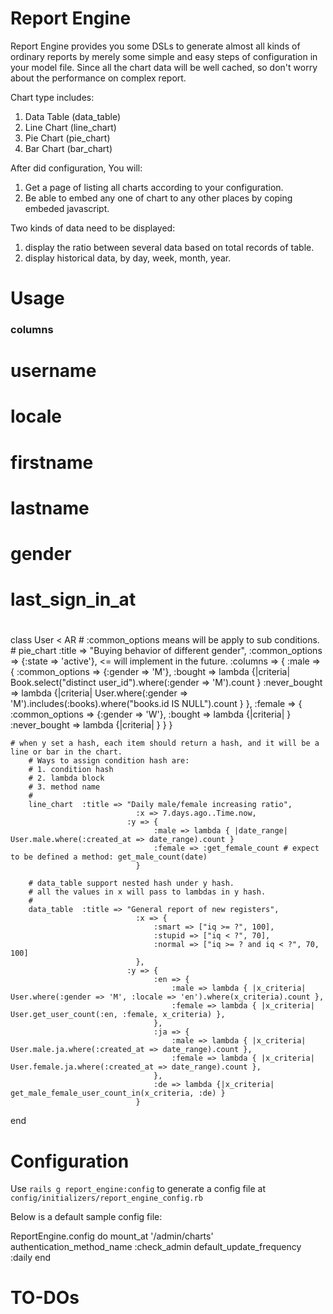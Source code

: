 Report Engine
=============

Report Engine provides you some DSLs to generate almost all kinds of ordinary reports by merely some simple and easy steps of configuration in your model file.
Since all the chart data will be well cached, so don't worry about the performance on complex report.

Chart type includes:

1. Data Table (data_table)
2. Line Chart (line_chart)
3. Pie Chart (pie_chart)
4. Bar Chart (bar_chart)

After did configuration, You will:

1. Get a page of listing all charts according to your configuration.
2. Be able to embed any one of chart to any other places by coping embeded javascript.

Two kinds of data need to be displayed:

1. display the ratio between several data based on total records of table.
2. display historical data, by day, week, month, year.


Usage
=====

  ### columns
  # username
  # locale
  # firstname
  # lastname
  # gender
  # last_sign_in_at
  #
  class User < AR
		# :common_options means will be apply to sub conditions.
		#
		pie_chart :title => "Buying behavior of different gender",
							:common_options => {:state => 'active'},   <= will implement in the future.
							:columns => {
								:male => {
									:common_options => {:gender => 'M'},
									:bought => lambda {|criteria| Book.select("distinct user_id").where(:gender => 'M').count }
									:never_bought => lambda {|criteria| User.where(:gender => 'M').includes(:books).where("books.id IS NULL").count }
								},
								:female => {
									:common_options => {:gender => 'W'},
									:bought => lambda {|criteria| }
									:never_bought => lambda {|criteria| }
								}
							}

    # when y set a hash, each item should return a hash, and it will be a line or bar in the chart.
		# Ways to assign condition hash are:
		# 1. condition hash
		# 2. lambda block
		# 3. method name
		#
		line_chart  :title => "Daily male/female increasing ratio",
								:x => 7.days.ago..Time.now,
							  :y => {
									:male => lambda { |date_range| User.male.where(:created_at => date_range).count }
									:female => :get_female_count # expect to be defined a method: get_male_count(date)
								}

		# data_table support nested hash under y hash.
		# all the values in x will pass to lambdas in y hash.
		#
		data_table 	:title => "General report of new registers",
								:x => {
									:smart => ["iq >= ?", 100],
									:stupid => ["iq < ?", 70],
									:normal => ["iq >= ? and iq < ?", 70, 100]
								},
							  :y => {
									:en => {
										:male => lambda { |x_criteria| User.where(:gender => 'M', :locale => 'en').where(x_criteria).count },
										:female => lambda { |x_criteria| User.get_user_count(:en, :female, x_criteria) },
									},
									:ja => {
										:male => lambda { |x_criteria| User.male.ja.where(:created_at => date_range).count },
										:female => lambda { |x_criteria| User.female.ja.where(:created_at => date_range).count },
									},
									:de => lambda {|x_criteria| get_male_female_user_count_in(x_criteria, :de) }
								}
  end

Configuration
=============

Use `rails g report_engine:config` to generate a config file at `config/initializers/report_engine_config.rb`

Below is a default sample config file:

ReportEngine.config do
	mount_at '/admin/charts'
  authentication_method_name :check_admin
  default_update_frequency :daily
end

TO-DOs
======
<script type="text/javascript" charset="utf-8" src='/report_engine/data.json?model=user&name=xxx'>